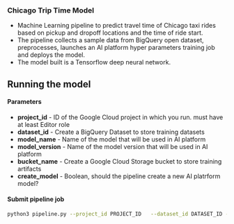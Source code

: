 ### Chicago Trip Time Model

- Machine Learning pipeline to predict travel time of Chicago taxi rides based on pickup and dropoff locations and the time of ride start.
- The pipeline collects a sample data from BigQuery open dataset, preprocesses, launches an AI platform hyper parameters training job and deploys the model.
- The model built is a Tensorflow deep neural network.

## Running the model
#### Parameters
- **project_id** - ID of the Google Cloud project in which you run. must have at least Editor role
- **dataset_id** - Create a BigQuery Dataset to store training datasets
- **model_name** - Name of the model that will be used in AI platform
- **model_version** - Name of the model version that will be used in AI platform 
- **bucket_name** - Create a Google Cloud Storage bucket to store training artifacts 
- **create_model** - Boolean, should the pipeline create a new AI platrform model?

#### Submit pipeline job
```bash
python3 pipeline.py --project_id PROJECT_ID   --dataset_id DATASET_ID --model_name MODEL_NAME --model_version MODEL_VERSION --bucket_name BUCKET --create_model [True|False]
```
